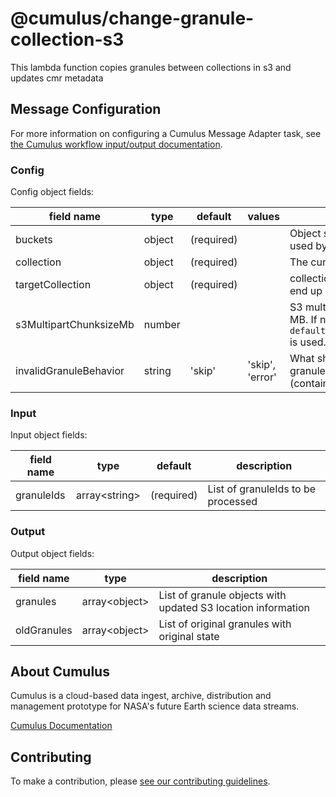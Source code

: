 # @cumulus/change-granule-collection-s3

This lambda function copies granules between collections in s3 and updates cmr metadata

## Message Configuration

For more information on configuring a Cumulus Message Adapter task, see [the Cumulus workflow input/output documentation](https://nasa.github.io/cumulus/docs/workflows/input_output).

### Config

Config object fields:

| field name | type | default | values | description |
| ---------- | ---- | ------- | ------ | ----------- |
| buckets | object | (required) | |Object specifying AWS S3 buckets used by this task |
| collection | object | (required) | |The cumulus-api collection object |
| targetCollection | object | (required) | |collection that each granule should end up in |
| s3MultipartChunksizeMb | number | | | S3 multipart upload chunk size in MB.  If none is specified, the default `default_s3_multipart_chunksize_mb` is used. |
| invalidGranuleBehavior | string | 'skip' | 'skip', 'error' | What should be done with a granule that can't be processed (contains files with no key/bucket) |

### Input

Input object fields:

| field name | type | default | description |
| ---------- | ---- | ------- | ----------- |
| granuleIds | array\<string\> | (required) | List of granuleIds to be processed |

### Output

Output object fields:

| field name | type | description |
| ---------- | ---- | ----------- |
granules | array\<object\> | List of granule objects with updated S3 location information |
oldGranules | array\<object\> | List of original granules with original state |

## About Cumulus

Cumulus is a cloud-based data ingest, archive, distribution and management prototype for NASA's future Earth science data streams.

[Cumulus Documentation](https://nasa.github.io/cumulus)

## Contributing

To make a contribution, please [see our contributing guidelines](https://github.com/nasa/cumulus/blob/master/CONTRIBUTING.md).
